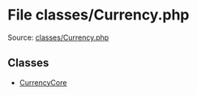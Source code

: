 File classes/Currency.php
=========

Source: [classes/Currency.php](https://github.com/PrestaShop/PrestaShop/blob/1.6.0.1/classes/Currency.php)


Classes
-------

* [CurrencyCore](class.CurrencyCore.md)

